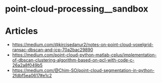# point-cloud-processing__sandbox

# Articles
- https://medium.com/@kircisedanur2/notes-on-point-cloud-voxelgrid-ransac-dbscan-and-icp-70a2bac29890
- https://medium.com/point-cloud-python-matlab-cplus/implementation-of-dbscan-clustering-algorithm-based-on-pcl-with-code-c-26a2a8f049b5
- https://medium.com/@Chim-SO/point-cloud-segmentation-in-python-2fdbf5ea0617#e1c2
